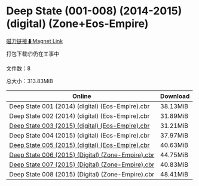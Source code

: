 # Deep State (001-008) (2014-2015) (digital) (Zone+Eos-Empire)

[磁力链接⬇Magnet Link](magnet:?xt=urn:btih:a2b263e2b7f13d374f964ec2641d6effe76145a1&dn=Deep%20State%20%28001-008%29%20%282014-2015%29%20%28digital%29%20%28Zone%2BEos-Empire%29)

打包下载📦仍在工事中

文件数：8

总大小：313.83MiB

Online | Download
--- | ---
Deep State 001 (2014) (digital) (Eos-Empire).cbr | 38.13MiB
Deep State 002 (2014) (digital) (Eos-Empire).cbr | 31.89MiB
[Deep State 003 (2015) (digital) (Eos-Empire).cbr](https://github.com/alicewish/markdown/blob/master/comic/Deep-State-003-2015-digital-Eos-Empire-cbr.md) | 31.21MiB
Deep State 004 (2015) (digital) (Eos-Empire).cbr | 37.97MiB
[Deep State 005 (2015) (digital) (Eos-Empire).cbr](https://github.com/alicewish/markdown/blob/master/comic/Deep-State-005-2015-digital-Eos-Empire-cbr.md) | 40.63MiB
[Deep State 006 (2015) (Digital) (Zone-Empire).cbr](https://github.com/alicewish/markdown/blob/master/comic/Deep-State-006-2015-Digital-Zone-Empire-cbr.md) | 44.75MiB
[Deep State 007 (2015) (Digital) (Zone-Empire).cbr](https://github.com/alicewish/markdown/blob/master/comic/Deep-State-007-2015-Digital-Zone-Empire-cbr.md) | 40.83MiB
Deep State 008 (2015) (Digital) (Zone-Empire).cbr | 48.41MiB